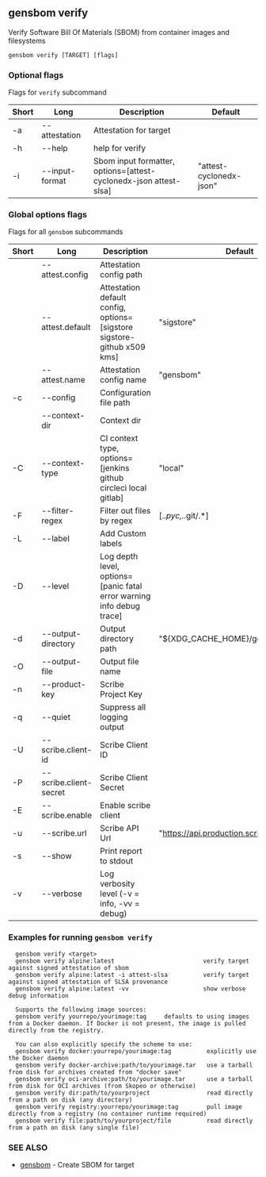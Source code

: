 ## gensbom verify

Verify Software Bill Of Materials (SBOM) from container images and filesystems

```
gensbom verify [TARGET] [flags]
```

### Optional flags 
Flags for `verify` subcommand


| Short | Long | Description | Default |
| --- | --- | --- | --- |
| -a | --attestation | Attestation for target | |
| -h | --help | help for verify | |
| -i | --input-format | Sbom input formatter, options=[attest-cyclonedx-json attest-slsa] | "attest-cyclonedx-json" |


### Global options flags
Flags for all `gensbom` subcommands


| Short | Long | Description | Default |
| --- | --- | --- | --- |
| | --attest.config | Attestation config path | |
| | --attest.default | Attestation default config, options=[sigstore sigstore-github x509 kms] | "sigstore" |
| | --attest.name | Attestation config name | "gensbom" |
| -c | --config | Configuration file path | |
| | --context-dir | Context dir | |
| -C | --context-type | CI context type, options=[jenkins github circleci local gitlab] | "local" |
| -F | --filter-regex | Filter out files by regex | [.*\.pyc,.*\.git/.*] |
| -L | --label | Add Custom labels | |
| -D | --level | Log depth level, options=[panic fatal error warning info debug trace] | |
| -d | --output-directory | Output directory path | "${XDG_CACHE_HOME}/gensbom" |
| -O | --output-file | Output file name | |
| -n | --product-key | Scribe Project Key | |
| -q | --quiet | Suppress all logging output | |
| -U | --scribe.client-id | Scribe Client ID | |
| -P | --scribe.client-secret | Scribe Client Secret | |
| -E | --scribe.enable | Enable scribe client | |
| -u | --scribe.url | Scribe API Url | "https://api.production.scribesecurity.com" |
| -s | --show | Print report to stdout | |
| -v | --verbose | Log verbosity level (-v = info, -vv = debug) | |


### Examples for running `gensbom verify`

```
  gensbom verify <target>
  gensbom verify alpine:latest                         verify target against signed attestation of sbom
  gensbom verify alpine:latest -i attest-slsa          verify target against signed attestation of SLSA provenance
  gensbom verify alpine:latest -vv                     show verbose debug information

  Supports the following image sources:
  gensbom verify yourrepo/yourimage:tag     defaults to using images from a Docker daemon. If Docker is not present, the image is pulled directly from the registry.

  You can also explicitly specify the scheme to use:
  gensbom verify docker:yourrepo/yourimage:tag          explicitly use the Docker daemon
  gensbom verify docker-archive:path/to/yourimage.tar   use a tarball from disk for archives created from "docker save"
  gensbom verify oci-archive:path/to/yourimage.tar      use a tarball from disk for OCI archives (from Skopeo or otherwise)
  gensbom verify dir:path/to/yourproject                read directly from a path on disk (any directory)
  gensbom verify registry:yourrepo/yourimage:tag        pull image directly from a registry (no container runtime required)
  gensbom verify file:path/to/yourproject/file          read directly from a path on disk (any single file)

```

### SEE ALSO

* [gensbom](gensbom.md)	 - Create SBOM for target

